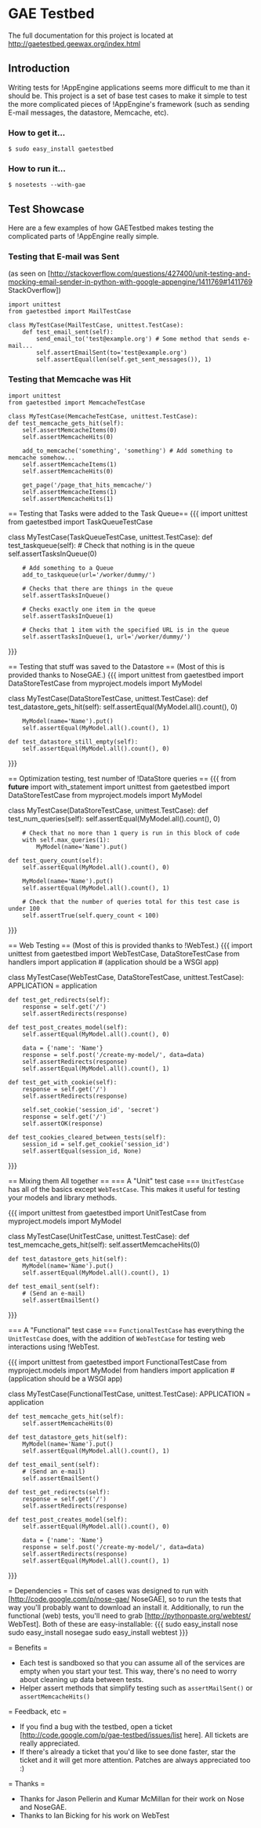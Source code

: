 # GAE Testbed

The full documentation for this project is located at http://gaetestbed.geewax.org/index.html

## Introduction
Writing tests for !AppEngine applications seems more difficult to me than it should be. This project is a set of base test cases to make it simple to test the more complicated pieces of !AppEngine's framework (such as sending E-mail messages, the datastore, Memcache, etc).

### How to get it...

    $ sudo easy_install gaetestbed

### How to run it...

    $ nosetests --with-gae

## Test Showcase

Here are a few examples of how GAETestbed makes testing the complicated parts of !AppEngine really simple.

### Testing that E-mail was Sent
(as seen on [http://stackoverflow.com/questions/427400/unit-testing-and-mocking-email-sender-in-python-with-google-appengine/1411769#1411769 StackOverflow])


    import unittest
    from gaetestbed import MailTestCase

    class MyTestCase(MailTestCase, unittest.TestCase):
        def test_email_sent(self):
            send_email_to('test@example.org') # Some method that sends e-mail...
            self.assertEmailSent(to='test@example.org')
            self.assertEqual(len(self.get_sent_messages()), 1)

### Testing that Memcache was Hit

    import unittest
    from gaetestbed import MemcacheTestCase

    class MyTestCase(MemcacheTestCase, unittest.TestCase):
    def test_memcache_gets_hit(self):
        self.assertMemcacheItems(0)
        self.assertMemcacheHits(0)
        
        add_to_memcache('something', 'something') # Add something to memcache somehow...
        self.assertMemcacheItems(1)
        self.assertMemcacheHits(0)
        
        get_page('/page_that_hits_memcache/')
        self.assertMemcacheItems(1)
        self.assertMemcacheHits(1)

== Testing that Tasks were added to the Task Queue==
{{{
import unittest
from gaetestbed import TaskQueueTestCase

class MyTestCase(TaskQueueTestCase, unittest.TestCase):
    def test_taskqueue(self):
        # Check that nothing is in the queue
        self.assertTasksInQueue(0)
        
        # Add something to a Queue
        add_to_taskqueue(url='/worker/dummy/')
        
        # Checks that there are things in the queue
        self.assertTasksInQueue()
        
        # Checks exactly one item in the queue
        self.assertTasksInQueue(1)
        
        # Checks that 1 item with the specified URL is in the queue
        self.assertTasksInQueue(1, url='/worker/dummy/')
}}}

== Testing that stuff was saved to the Datastore ==
(Most of this is provided thanks to NoseGAE.)
{{{
import unittest
from gaetestbed import DataStoreTestCase
from myproject.models import MyModel

class MyTestCase(DataStoreTestCase, unittest.TestCase):
    def test_datastore_gets_hit(self):
        self.assertEqual(MyModel.all().count(), 0)
        
        MyModel(name='Name').put()
        self.assertEqual(MyModel.all().count(), 1)
    
    def test_datastore_still_empty(self):
        self.assertEqual(MyModel.all().count(), 0)
}}}

== Optimization testing, test number of !DataStore queries ==
{{{
from __future__ import with_statement
import unittest
from gaetestbed import DataStoreTestCase
from myproject.models import MyModel

class MyTestCase(DataStoreTestCase, unittest.TestCase):
    def test_num_queries(self):
        self.assertEqual(MyModel.all().count(), 0)
        
        # Check that no more than 1 query is run in this block of code
        with self.max_queries(1):
            MyModel(name='Name').put()
    
    def test_query_count(self):
        self.assertEqual(MyModel.all().count(), 0)
        
        MyModel(name='Name').put()
        self.assertEqual(MyModel.all().count(), 1)
        
        # Check that the number of queries total for this test case is under 100
        self.assertTrue(self.query_count < 100)
}}}

== Web Testing ==
(Most of this is provided thanks to !WebTest.)
{{{
import unittest
from gaetestbed import WebTestCase, DataStoreTestCase
from handlers import application # (application should be a WSGI app)

class MyTestCase(WebTestCase, DataStoreTestCase, unittest.TestCase):
    APPLICATION = application
    
    def test_get_redirects(self):
        response = self.get('/')
        self.assertRedirects(response)
    
    def test_post_creates_model(self):
        self.assertEqual(MyModel.all().count(), 0)
        
        data = {'name': 'Name'}
        response = self.post('/create-my-model/', data=data)
        self.assertRedirects(response)
        self.assertEqual(MyModel.all().count(), 1)
    
    def test_get_with_cookie(self):
        response = self.get('/')
        self.assertRedirects(response)
        
        self.set_cookie('session_id', 'secret')
        response = self.get('/')
        self.assertOK(response)
    
    def test_cookies_cleared_between_tests(self):
        session_id = self.get_cookie('session_id')
        self.assertEqual(session_id, None)
}}}

== Mixing them All together ==
=== A "Unit" test case ===
`UnitTestCase` has all of the basics except `WebTestCase`. This makes it useful for testing your models and library methods.

{{{
import unittest
from gaetestbed import UnitTestCase
from myproject.models import MyModel

class MyTestCase(UnitTestCase, unittest.TestCase):
    def test_memcache_gets_hit(self):
        self.assertMemcacheHits(0)
    
    def test_datastore_gets_hit(self):
        MyModel(name='Name').put()
        self.assertEqual(MyModel.all().count(), 1)
    
    def test_email_sent(self):
        # (Send an e-mail)
        self.assertEmailSent()
}}}

=== A "Functional" test case ===
`FunctionalTestCase` has everything the `UnitTestCase` does, with the addition of `WebTestCase` for testing web interactions using !WebTest.

{{{
import unittest
from gaetestbed import FunctionalTestCase
from myproject.models import MyModel
from handlers import application # (application should be a WSGI app)

class MyTestCase(FunctionalTestCase, unittest.TestCase):
    APPLICATION = application
    
    def test_memcache_gets_hit(self):
        self.assertMemcacheHits(0)
    
    def test_datastore_gets_hit(self):
        MyModel(name='Name').put()
        self.assertEqual(MyModel.all().count(), 1)
    
    def test_email_sent(self):
        # (Send an e-mail)
        self.assertEmailSent()
    
    def test_get_redirects(self):
        response = self.get('/')
        self.assertRedirects(response)
    
    def test_post_creates_model(self):
        self.assertEqual(MyModel.all().count(), 0)
        
        data = {'name': 'Name'}
        response = self.post('/create-my-model/', data=data)
        self.assertRedirects(response)
        self.assertEqual(MyModel.all().count(), 1)
}}}

= Dependencies =
This set of cases was designed to run with [http://code.google.com/p/nose-gae/ NoseGAE], so to run the tests that way you'll probably want to download an install it. Additionally, to run the functional (web) tests, you'll need to grab [http://pythonpaste.org/webtest/ WebTest]. Both of these are easy-installable:
{{{
sudo easy_install nose
sudo easy_install nosegae
sudo easy_install webtest
}}}

= Benefits =
 * Each test is sandboxed so that you can assume all of the services are empty when you start your test. This way, there's no need to worry about cleaning up data between tests.
 * Helper assert methods that simplify testing such as `assertMailSent()` or `assertMemcacheHits()`

= Feedback, etc =
 * If you find a bug with the testbed, open a ticket [http://code.google.com/p/gae-testbed/issues/list here]. All tickets are really appreciated.
 * If there's already a ticket that you'd like to see done faster, star the ticket and it will get more attention. Patches are always appreciated too :)

= Thanks =
 * Thanks for Jason Pellerin and Kumar McMillan for their work on Nose and NoseGAE.
 * Thanks to Ian Bicking for his work on WebTest

